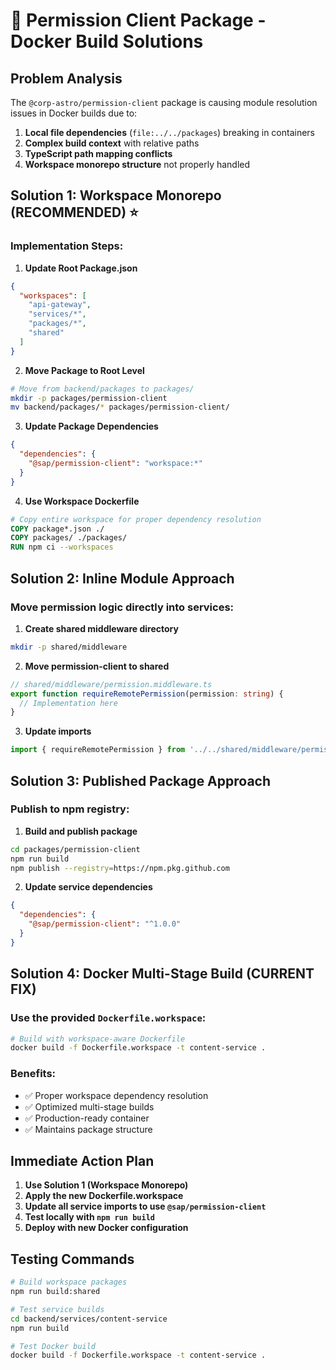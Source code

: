 # 🔧 Permission Client Package - Docker Build Solutions

## Problem Analysis

The `@corp-astro/permission-client` package is causing module resolution issues in Docker builds due to:

1. **Local file dependencies** (`file:../../packages`) breaking in containers
2. **Complex build context** with relative paths
3. **TypeScript path mapping conflicts**
4. **Workspace monorepo structure** not properly handled

## Solution 1: Workspace Monorepo (RECOMMENDED) ⭐

### Implementation Steps:

1. **Update Root Package.json**
```json
{
  "workspaces": [
    "api-gateway",
    "services/*", 
    "packages/*",
    "shared"
  ]
}
```

2. **Move Package to Root Level**
```bash
# Move from backend/packages to packages/
mkdir -p packages/permission-client
mv backend/packages/* packages/permission-client/
```

3. **Update Package Dependencies**
```json
{
  "dependencies": {
    "@sap/permission-client": "workspace:*"
  }
}
```

4. **Use Workspace Dockerfile**
```dockerfile
# Copy entire workspace for proper dependency resolution
COPY package*.json ./
COPY packages/ ./packages/
RUN npm ci --workspaces
```

## Solution 2: Inline Module Approach

### Move permission logic directly into services:

1. **Create shared middleware directory**
```bash
mkdir -p shared/middleware
```

2. **Move permission-client to shared**
```typescript
// shared/middleware/permission.middleware.ts
export function requireRemotePermission(permission: string) {
  // Implementation here
}
```

3. **Update imports**
```typescript
import { requireRemotePermission } from '../../shared/middleware/permission.middleware';
```

## Solution 3: Published Package Approach

### Publish to npm registry:

1. **Build and publish package**
```bash
cd packages/permission-client
npm run build
npm publish --registry=https://npm.pkg.github.com
```

2. **Update service dependencies**
```json
{
  "dependencies": {
    "@sap/permission-client": "^1.0.0"
  }
}
```

## Solution 4: Docker Multi-Stage Build (CURRENT FIX)

### Use the provided `Dockerfile.workspace`:

```bash
# Build with workspace-aware Dockerfile
docker build -f Dockerfile.workspace -t content-service .
```

### Benefits:
- ✅ Proper workspace dependency resolution
- ✅ Optimized multi-stage builds
- ✅ Production-ready container
- ✅ Maintains package structure

## Immediate Action Plan

1. **Use Solution 1 (Workspace Monorepo)**
2. **Apply the new Dockerfile.workspace**
3. **Update all service imports to use `@sap/permission-client`**
4. **Test locally with `npm run build`**
5. **Deploy with new Docker configuration**

## Testing Commands

```bash
# Build workspace packages
npm run build:shared

# Test service builds
cd backend/services/content-service
npm run build

# Test Docker build
docker build -f Dockerfile.workspace -t content-service .
```
